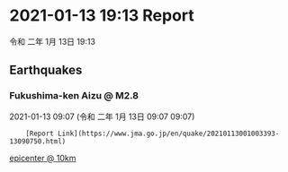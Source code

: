 # 2021-01-13 19:13 Report
令和 二年 1月 13日 19:13

## Earthquakes
### Fukushima-ken Aizu @ M2.8
2021-01-13 09:07 (令和 二年 1月 13日 09:07 09:07)
  
        [Report Link](https://www.jma.go.jp/en/quake/20210113001003393-13090750.html)  
[epicenter @ 10km](https://www.google.com/maps/place/37°18'00%22+139°24'00%22/@37.3,139.4,17z/data=!3m1!4b1!4m5!3m4!1s0x0:0x0!8m2!3d37.3!4d139.4)